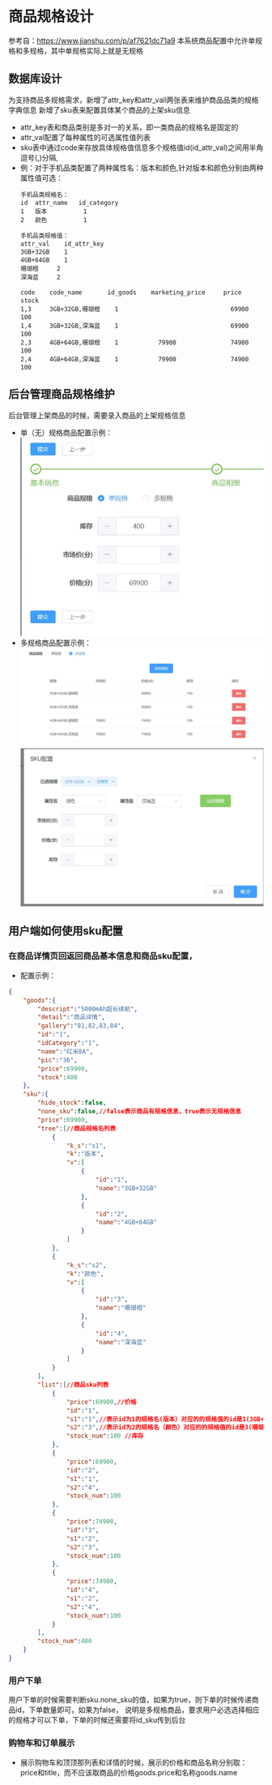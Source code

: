# 商品规格设计

参考自：https://www.jianshu.com/p/af7621dc71a9
本系统商品配置中允许单规格和多规格，其中单规格实际上就是无规格

## 数据库设计
为支持商品多规格需求，新增了attr_key和attr_vall两张表来维护商品品类的规格字典信息
新增了sku表来配置具体某个商品的上架sku信息
- attr_key表和商品类别是多对一的关系，即一类商品的规格名是固定的
- attr_val配置了每种属性的可选属性值列表
- sku表中通过code来存放具体规格值信息多个规格值id(id_attr_val)之间用半角逗号(,)分隔,
- 例：对于手机品类配置了两种属性名：版本和颜色,针对版本和颜色分别由两种属性值可选：
    ```
    手机品类规格名：
    id  attr_name   id_category
    1   版本	        1
    2   颜色	        1
    ```
    ```
    手机品类规格值：
    attr_val    id_attr_key
    3GB+32GB	1
    4GB+64GB	1
    珊瑚橙	    2
    深海蓝	    2
    ```
    ```商品sku配置：
    code    code_name       id_goods    marketing_price     price    stock
    1,3	    3GB+32GB,珊瑚橙	1		                        69900	 100
    1,4	    3GB+32GB,深海蓝	1		                        69900	 100
    2,3	    4GB+64GB,珊瑚橙	1	        79900	            74900	 100
    2,4	    4GB+64GB,深海蓝	1	        79900	            74900	 100

    ```
    
## 后台管理商品规格维护
后台管理上架商品的时候，需要录入商品的上架规格信息
- 单（无）规格商品配置示例：
    ![无规格商品配置](../img/attr/single_attr.jpg)
- 多规格商品配置示例：
    ![多规格商品配置1](../img/attr/multiple_attr1.jpg)
    ![多规格商品配置2](../img/attr/multiple_attr2.jpg)    
    

## 用户端如何使用sku配置

### 在商品详情页回返回商品基本信息和商品sku配置，
- 配置示例：
```json
{
    "goods":{
        "descript":"5000mAh超长续航",
        "detail":"商品详情",
        "gallery":"81,82,83,84",
        "id":"1",
        "idCategory":"1",
        "name":"红米8A",
        "pic":"36",
        "price":69900,
        "stock":400
    },
    "sku":{
        "hide_stock":false,
        "none_sku":false,//false表示商品有规格信息，true表示无规格信息
        "price":69900,
        "tree":[//商品规格名列表
            {
                "k_s":"s1",
                "k":"版本",
                "v":[
                    {
                        "id":"1",
                        "name":"3GB+32GB"
                    },
                    {
                        "id":"2",
                        "name":"4GB+64GB"
                    }
                ]
            },
            {
                "k_s":"s2",
                "k":"颜色",
                "v":[
                    {
                        "id":"3",
                        "name":"珊瑚橙"
                    },
                    {
                        "id":"4",
                        "name":"深海蓝"
                    }
                ]
            }
        ],
        "list":[//商品sku列表
            {
                "price":69900,//价格
                "id":"1",
                "s1":"1",//表示id为1的规格名(版本）对应的的规格值的id是1(3GB+32GB)
                "s2":"3",//表示id为2的规格名（颜色）对应的的规格值的id是3(珊瑚橙)
                "stock_num":100 //库存
            },
            {
                "price":69900,
                "id":"2",
                "s1":"1",
                "s2":"4",
                "stock_num":100
            },
            {
                "price":74900,
                "id":"3",
                "s1":"2",
                "s2":"3",
                "stock_num":100
            },
            {
                "price":74900,
                "id":"4",
                "s1":"2",
                "s2":"4",
                "stock_num":100
            }
        ],
        "stock_num":400
    }
}
```
### 用户下单
用户下单的时候需要判断sku.none_sku的值，如果为true，则下单的时候传递商品id，下单数量即可，如果为false，
说明是多规格商品，要求用户必选选择相应的规格才可以下单，下单的时候还需要将id_sku传到后台

### 购物车和订单展示
- 展示购物车和顶顶那列表和详情的时候，展示的价格和商品名称分别取：price和title，而不应该取商品的价格goods.price和名称goods.name

